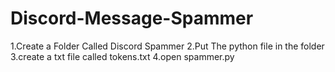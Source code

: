 # Discord-Message-Spammer

1.Create a Folder Called Discord Spammer
2.Put The python file in the folder
3.create a txt file called tokens.txt
4.open spammer.py
